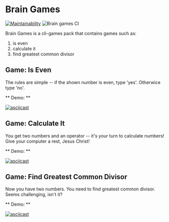 # Brain Games

[![Maintainability](https://api.codeclimate.com/v1/badges/a99a88d28ad37a79dbf6/maintainability)](https://codeclimate.com/github/codeclimate/codeclimate/maintainability) ![Brain games CI](https://github.com/vilagov/python-project-lvl1/workflows/Brain%20games%20CI/badge.svg)

Brain Games is a cli-games pack that contains games such as:
1. is even
2. calculate it
3. find greatest common divisor

## Game: Is Even
The rules are simple -- if the shown number is even, type 'yes'. Otherwice type 'no'.

** Demo: **

[![asciicast](https://asciinema.org/a/HLrPB280jerWS74h8040mJpan.svg)](https://asciinema.org/a/HLrPB280jerWS74h8040mJpan)

## Game: Calculate It
You get two numbers and an operator -- it's your turn to calculate numbers! Give your computer a rest, Jesus Christ!

** Demo: **

[![asciicast](https://asciinema.org/a/WS7bUEjDpyTe45oYCSPe0chQK.svg)](https://asciinema.org/a/WS7bUEjDpyTe45oYCSPe0chQK)

## Game: Find Greatest Common Divisor
Now you have two numbers. You need to find greatest common divisor. Seems challenging, isn't it?

** Demo: **

[![asciicast](https://asciinema.org/a/SmdQYUy0HxnAtSTIzNwITftNB.svg)](https://asciinema.org/a/WS7bUEjDpyTe45oYCSPe0chQK)
